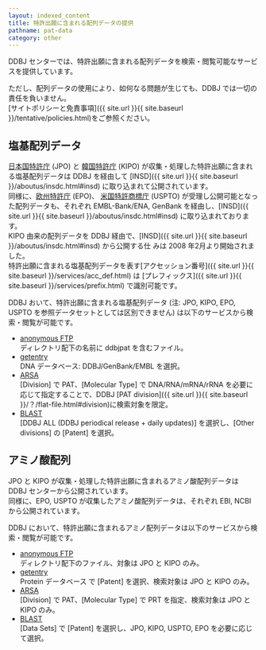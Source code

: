 ```yaml
---
layout: indexed_content
title: 特許出願に含まれる配列データの提供
pathname: pat-data
category: other
---
```


DDBJ センターでは、特許出願に含まれる配列データを検索・閲覧可能なサービスを提供しています。

ただし、配列データの使用により、如何なる問題が生じても、DDBJ では一切の責任を負いません。  
[サイトポリシーと免責事項]({{ site.url }}{{ site.baseurl }}/tentative/policies.html)をご参照ください。

## 塩基配列データ

[日本国特許庁](//www.jpo.go.jp/index.html) (JPO) と [韓国特許庁](//www.kipo.go.kr/) (KIPO) が収集・処理した特許出願に含まれる塩基配列データは DDBJ を経由して [INSD]({{ site.url }}{{ site.baseurl }}/aboutus/insdc.html#insd) に取り込まれて公開されています。  
同様に、[欧州特許庁](//www.epo.org/index.html) (EPO)、 [米国特許商標庁](https://www.uspto.gov/) (USPTO) が受理し公開可能となった配列データも、それぞれ EMBL-Bank/ENA, GenBank を経由し、[INSD]({{ site.url }}{{ site.baseurl }}/aboutus/insdc.html#insd) に取り込まれております。   
KIPO 由来の配列データを DDBJ 経由で、[INSD]({{ site.url }}{{ site.baseurl }}/aboutus/insdc.html#insd) から公開する仕 みは 2008 年2月より開始されました。   
特許出願に含まれる塩基配列データを表す[アクセッション番号]({{ site.url }}{{ site.baseurl }}/services/acc_def.html) は [プレフィックス]({{ site.url }}{{ site.baseurl }}/services/prefix.html) で識別可能です。

DDBJ おいて、特許出願に含まれる塩基配列データ (注: JPO, KIPO, EPO, USPTO
を参照データセットとしては区別できません) は以下のサービスから検索・閲覧が可能です。

  - [anonymous FTP](ftp://ftp.ddbj.nig.ac.jp/ddbj_database/ddbj/)  
    ディレクトリ配下の名前に ddbjpat を含むファイル。
  - [getentry](http://getentry.ddbj.nig.ac.jp/top-j.html)  
    DNA データベース: DDBJ/GenBank/EMBL を選択。
  - [ARSA](http://ddbj.nig.ac.jp/arsa/advanced_search?lang=ja)  
    [Division] で PAT、[Molecular Type] で DNA/RNA/mRNA/rRNA を必要に応じて指定することで、DDBJ [PAT division]({{ site.url }}{{ site.baseurl }}/？/flat-file.html#division)に検索対象を限定。
  - [BLAST](http://blast.ddbj.nig.ac.jp/blastn?lang=ja)  
    [DDBJ ALL (DDBJ periodical release + daily updates)] を選択し、[Other divisions] の [Patent] を選択。

## アミノ酸配列

JPO と KIPO が収集・処理した特許出願に含まれるアミノ酸配列データは DDBJ センターから公開されています。  
同様に、EPO, USPTO が収集したアミノ酸配列データは、それぞれ EBI, NCBI から公開されています。

DDBJ において、特許出願に含まれるアミノ配列データは以下のサービスから検索・閲覧が可能です。

  - [anonymous FTP](ftp://ftp.ddbj.nig.ac.jp/ddbj_database/patent/)  
    ディレクトリ配下のファイル、対象は JPO と KIPO のみ。
  - [getentry](http://getentry.ddbj.nig.ac.jp/top-j.html)  
    Protein データベース で [Patent] を選択、検索対象は JPO と KIPO のみ。
  - [ARSA](http://ddbj.nig.ac.jp/arsa/?lang=ja)  
    [Division] で PAT、[Molecular Type] で PRT を指定、検索対象は JPO と KIPO のみ。
  - [BLAST](http://blast.ddbj.nig.ac.jp/blastp?lang=ja)  
    [Data Sets] で [Patent] を選択し、JPO, KIPO, USPTO, EPO を必要に応じて選択。

